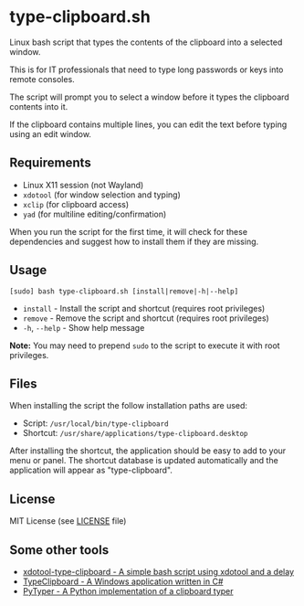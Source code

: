 # type-clipboard.sh

Linux bash script that types the contents of the clipboard into a selected window.

This is for IT professionals that need to type long passwords or keys into remote consoles.

The script will prompt you to select a window before it types the clipboard contents into it.

If the clipboard contains multiple lines, you can edit the text before typing using an edit window.

## Requirements

- Linux X11 session (not Wayland)
- `xdotool` (for window selection and typing)
- `xclip` (for clipboard access)
- `yad` (for multiline editing/confirmation)

When you run the script for the first time, it will check for these dependencies and suggest how to install them if they are missing.

## Usage

```
[sudo] bash type-clipboard.sh [install|remove|-h|--help]
```

- `install`       - Install the script and shortcut (requires root privileges)
- `remove`        - Remove the script and shortcut (requires root privileges)
- `-h`, `--help`  - Show help message

**Note:** You may need to prepend `sudo` to the script to execute it with root privileges.

## Files

When installing the script the follow installation paths are used:

- Script: `/usr/local/bin/type-clipboard` 
- Shortcut: `/usr/share/applications/type-clipboard.desktop`

After installing the shortcut, the application should be easy to add to your menu or panel. The shortcut database is updated automatically and the application will appear as "type-clipboard".

## License

MIT License (see [LICENSE](LICENSE) file)

## Some other tools

- [xdotool-type-clipboard - A simple bash script using xdotool and a delay](https://github.com/POMATu/xdotool-type-clipboard)
- [TypeClipboard - A Windows application written in C#](https://github.com/jlaundry/TypeClipboard)
- [PyTyper - A Python implementation of a clipboard typer](https://github.com/DoingFedTime/PyTyper)
